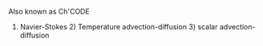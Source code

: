 Also known as Ch'CODE

1) Navier-Stokes  2) Temperature advection-diffusion  3) scalar advection-diffusion